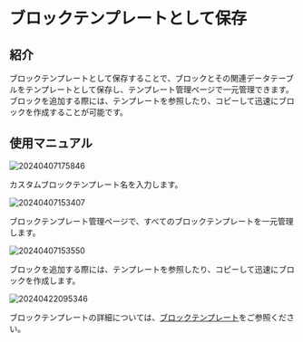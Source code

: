 # ブロックテンプレートとして保存
<PluginInfo name="ui-schema-storage"></PluginInfo>

## 紹介

ブロックテンプレートとして保存することで、ブロックとその関連データテーブルをテンプレートとして保存し、テンプレート管理ページで一元管理できます。ブロックを追加する際には、テンプレートを参照したり、コピーして迅速にブロックを作成することが可能です。

## 使用マニュアル
![20240407175846](https://static-docs.nocobase.com/20240407175846.png)

カスタムブロックテンプレート名を入力します。

![20240407153407](https://static-docs.nocobase.com/20240407153407.png)

ブロックテンプレート管理ページで、すべてのブロックテンプレートを一元管理します。

![20240407153550](https://static-docs.nocobase.com/20240407153550.png)

ブロックを追加する際には、テンプレートを参照したり、コピーして迅速にブロックを作成します。

![20240422095346](https://static-docs.nocobase.com/20240422095346.png)

ブロックテンプレートの詳細については、[ブロックテンプレート](/handbook/ui/blocks/block-templates)をご参照ください。

